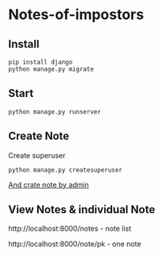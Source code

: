 # Notes-of-impostors

## Install
```shell
pip install django
python manage.py migrate
```
## Start
```shell
python manage.py runserver
```
## Create Note
Create superuser
```shell
python manage.py createsuperuser
```
[And crate note by admin](http://localhost:8000/admin/notes/notes/add/)

## View Notes & individual Note
http://localhost:8000/notes - note list

http://localhost:8000/note/pk - one note